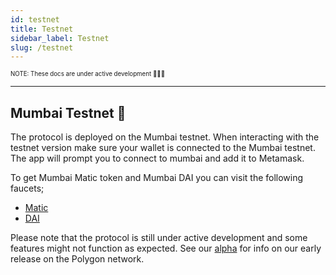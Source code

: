 ```yaml
---
id: testnet
title: Testnet
sidebar_label: Testnet
slug: /testnet
---
```


<sub><sup> NOTE: These docs are under active development 👷‍♀️👷 </sup></sub>

---

## Mumbai Testnet 🔗

The protocol is deployed on the Mumbai testnet. When interacting with the testnet version make sure your wallet is connected to the Mumbai testnet. The app will prompt you to connect to mumbai and add it to Metamask.

To get Mumbai Matic token and Mumbai DAI you can visit the following faucets;

- [Matic](https://faucet.matic.network/)
- [DAI](https://float.capital/app/faucet)

Please note that the protocol is still under active development and some features might not function as expected. See our [alpha](/docs/alpha) for info on our early release on the Polygon network.
